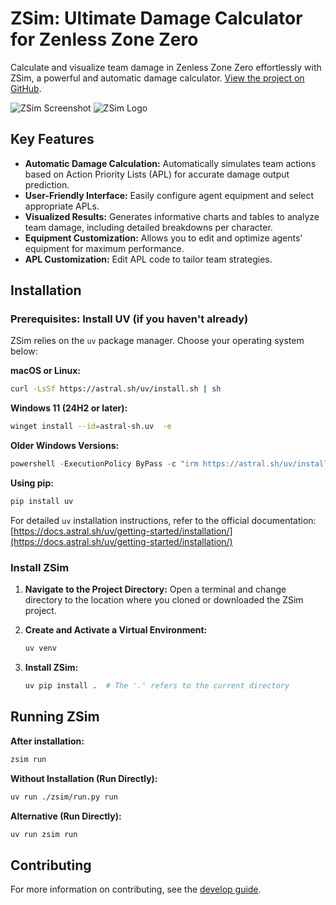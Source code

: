 # ZSim: Ultimate Damage Calculator for Zenless Zone Zero

Calculate and visualize team damage in Zenless Zone Zero effortlessly with ZSim, a powerful and automatic damage calculator.  [View the project on GitHub](https://github.com/ZZZSimulator/ZSim).

![ZSim Screenshot](docs/img/zsim成图.svg)
![ZSim Logo](docs/img/横板logo成图.png)

## Key Features

*   **Automatic Damage Calculation:**  Automatically simulates team actions based on Action Priority Lists (APL) for accurate damage output prediction.
*   **User-Friendly Interface:** Easily configure agent equipment and select appropriate APLs.
*   **Visualized Results:** Generates informative charts and tables to analyze team damage, including detailed breakdowns per character.
*   **Equipment Customization:** Allows you to edit and optimize agents' equipment for maximum performance.
*   **APL Customization:**  Edit APL code to tailor team strategies.

## Installation

### Prerequisites: Install UV (if you haven't already)

ZSim relies on the `uv` package manager.  Choose your operating system below:

**macOS or Linux:**

```bash
curl -LsSf https://astral.sh/uv/install.sh | sh
```

**Windows 11 (24H2 or later):**

```bash
winget install --id=astral-sh.uv  -e
```

**Older Windows Versions:**

```powershell
powershell -ExecutionPolicy ByPass -c "irm https://astral.sh/uv/install.ps1 | iex"
```

**Using pip:**

```bash
pip install uv
```

For detailed `uv` installation instructions, refer to the official documentation: [https://docs.astral.sh/uv/getting-started/installation/](https://docs.astral.sh/uv/getting-started/installation/)

### Install ZSim

1.  **Navigate to the Project Directory:** Open a terminal and change directory to the location where you cloned or downloaded the ZSim project.
2.  **Create and Activate a Virtual Environment:**

    ```bash
    uv venv
    ```

3.  **Install ZSim:**

    ```bash
    uv pip install .  # The '.' refers to the current directory
    ```

## Running ZSim

**After installation:**

```bash
zsim run
```

**Without Installation (Run Directly):**

```bash
uv run ./zsim/run.py run
```

**Alternative (Run Directly):**

```bash
uv run zsim run
```

## Contributing

For more information on contributing, see the [develop guide](https://github.com/ZZZSimulator/ZSim/wiki/%E8%B4%A1%E7%8C%AE%E6%8C%87%E5%8D%97-Develop-Guide).